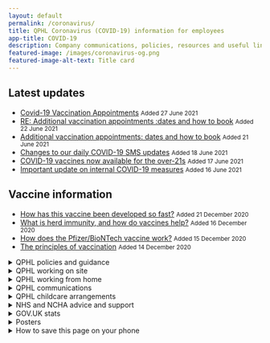 ```yaml
---
layout: default
permalink: /coronavirus/
title: QPHL Coronavirus (COVID-19) information for employees
app-title: COVID-19
description: Company communications, policies, resources and useful links about the coronavirus (COVID-19) pandemic.
featured-image: /images/coronavirus-og.png
featured-image-alt-text: Title card
---
```


<div class="notice notice--success">
    <h2>Latest updates</h2>
    <ul>
        <li>
            <a href="/downloads/emails/Covid-19-Vaccination-Appointments/">Covid-19 Vaccination Appointments</a>
            <small>Added <time datetime="2021-06-27T11:39:00+01:00">27 June 2021</time></small>        
        </li>
        <li>
            <a href="/downloads/emails/RE-Additional-vaccination-appointments-dates-and-how-to-book/">RE: Additional vaccination appointments :dates and how to book</a>
            <small>Added <time datetime="2021-06-22T09:21:00+01:00">22 June 2021</time></small>        
        </li>
        <li>
            <a href="/downloads/emails/Additional-vaccination-appointments-and-how-to-book/">Additional vaccination appointments: dates and how to book</a>
            <small>Added <time datetime="2021-06-21T15:17:00+01:00">21 June 2021</time></small>        
        </li>
        <li>
            <a href="/downloads/emails/changes-to-our-daily-covid-19-sms-updates/">Changes to our daily COVID-19 SMS updates</a>
            <small>Added <time datetime="2021-06-18T15:51:00+01:00">18 June 2021</time></small>
        </li>
        <li>
            <a href="/downloads/emails/covid-19-vaccines-now-available-for-the-over-21s/">COVID-19 vaccines now available for the over-21s</a>
            <small>Added <time datetime="2021-06-17T08:52:00+01:00">17 June 2021</time></small>
        </li>
        <li>
            <a href="/downloads/emails/important-update-on-internal-covid-19-measures/">Important update on internal COVID-19 measures</a>
            <small>Added <time datetime="2021-06-16T16:40:00+01:00">16 June 2021</time></small>
        </li>
    </ul>
</div>

<div class="notice notice--info">
    <h2>Vaccine information</h2>
    <ul>
        <li>
            <a href="/downloads/how-has-this-vaccine-been-developed-so-fast/">How has this vaccine been developed so fast?</a>
            <small>Added <time datetime="2020-12-21T10:00:00+00:00">21 December 2020</time></small>
        </li>
        <li>
            <a href="/downloads/what-is-herd-immunity-and-how-do-vaccines-help/">What is herd immunity, and how do vaccines help?</a>
            <small>Added <time datetime="2020-12-16T10:00:00+00:00">16 December 2020</time></small>
        </li>
        <li>
            <a href="/downloads/how-does-the-pfizer-biontech-vaccine-work/">How does the Pfizer/BioNTech vaccine work?</a>
            <small>Added <time datetime="2020-12-15T10:00:00+00:00">15 December 2020</time></small>
        </li>
        <li>
            <a href="/downloads/the-principles-of-vaccination/">The principles of vaccination</a>
            <small>Added <time datetime="2020-12-14T12:30:00+00:00">14 December 2020</time></small>
        </li>
    </ul>
</div>

<!-- <div class="notice notice--warning">
    <h2>Important</h2>
    <ul>
        <li>
            <a href="/downloads/qphl-covid-19-outbreak-response.pdf">QPHL COVID-19 outbreak control guide</a>
            <small>Added <time datetime="2020-09-14T18:00:00+01:00">14 September 2020</time> (480KB PDF)</small>
        </li>
        <li>
            <a href="/downloads/covid-secure-workplace-risk-assessment-v8.pdf">COVID-19 secure workplace risk assessment</a>
            <small>Added <time datetime="2020-05-28T15:25:00+01:00">28 May 2020</time></small>
        </li>
    </ul>
</div> -->

<details>
    <summary>QPHL policies and guidance</summary>
    <ul>
        <li>
            <a href="/downloads/qphl-covid-19-vaccine-protocol-april-2021.pdf">QPHL COVID-19 vaccine protocol April 2021</a>
            <small>Added <time datetime="2021-04-21T11:07:00+01:00">21 April 2021</time></small>
        </li>
        <li>
            <a href="/downloads/qphl-covid-19-outbreak-response.pdf">QPHL COVID-19 outbreak control guide</a>
            <small>Added <time datetime="2020-09-14T18:00:00+01:00">14 September 2020</time> (480KB PDF)</small>
        </li>
        <li>
            <a href="/downloads/qphl-coronavirus-plan-v5.pdf">Current COVID-19 escalation plan</a>
            <small>Updated <time datetime="2020-03-24T15:29:00+00:00">24 March 2020</time> (159KB PDF)</small>
        </li>
        <li>
            <a href="/downloads/qphl-pandemic-policy-v2.pdf">Pandemic policy</a>
            <small>Updated <time datetime="2020-08-10T12:00:00+00:00">10 August 2020</time> (246KB PDF)</small>
        </li>
        <li>
            <a href="/downloads/qphl-sickness-policy.pdf">Sickness policy</a>
            <small>Added <time datetime="2020-03-01T12:00:00+00:00">1 March 2020</time> (316KB PDF)</small>
        </li>
    </ul>
</details>

<details>
    <summary>QPHL working on site</summary>
    <ul>
        <li>
            <a href="/downloads/emails/important-update-on-internal-covid-19-measures/">Important update on internal COVID-19 measures</a>
            <small>Added <time datetime="2021-06-16T16:40:00+01:00">16 June 2021</time></small>
        </li>
        <li>
            <a href="/downloads/emails/covid-19-surveillance-testing-change-on-location/">COVID-19 surveillance testing change in location</a>
            <small>Added <time datetime="2021-06-02T08:41:00+01:00">2 June 2021</time></small>
        </li>
        <li>
            <a href="/downloads/emails/review-of-covid-19-measures-04-05-21/">Review of COVID-19 measures 04/05/21</a>
            <small>Added <time datetime="2021-05-04T09:40:00+01:00">4 May 2021</time></small>
        </li>
        <li>
            <a href="/downloads/emails/covid-19-surveillance-testing/">COVID-19 surveillance testing</a>
            <small>Added <time datetime="2021-01-19T18:32:00+00:00">19 January 2021</time></small>
        </li>
        <li>
            <a href="/downloads/emails/covid-19-testing-between-and-after-christmas/">Email: COVID-19 testing between, and after, Christmas</a>
            <small>Added <time datetime="2020-12-15T08:52:00+00:00">15 December 2020</time></small>
        </li>
        <li>
            <a href="/downloads/qphl-covid-19-testing-strategy.docx">QPHL COVID-19 testing strategy</a>
            <small>Added <time datetime="2020-11-13T17:05:00+00:00">13 November 2020</time> (103KB DOCX)</small>
        </li>
        <li>
            <a href="/downloads/advice-on-car-sharing.pdf">Advice on car sharing</a>
            <small>Added <time datetime="2020-10-27T11:11:00+00:00">27 October 2020</time> (273KB PDF)</small>
        </li>
        <li>
            <a href="/downloads/emails/thermal-scanner-protocol/">Email: Thermal scanner protocol: watch our video so you know what to do</a>
            <small>Added <time datetime="2020-08-13T07:29+01:00">13 August 2020</time></small>
        </li>
        <li>
            <a href="/downloads/emails/temperature-scanning-going-live-update/">Temperature scanning going live update</a>
            <small><em class="label label--warning">Action required</em> Added <time datetime="2020-06-19T12:59:00+01:00">19 June 2020</time></small>
        </li>
        <li>
            <a href="/downloads/emails/change-to-sp3-entry-and-exits/">Email: Change to SP3 entry and exits</a>
            <small>Added <time datetime="2020-06-04T08:16:00+01:00">4 June 2020</time></small>
        </li>
        <li>
            <a href="/downloads/qphl-key-worker-letter.pdf">Key worker letter and car sign</a>
            <small><time datetime="2020-03-26T10:30:00+00:00">26 March 2020</time> (519KB PDF)</small>
        </li>
    </ul>
</details>

<details>
    <summary>QPHL working from home</summary>
    <ul>
        <li>
            <a href="/downloads/emails/covid-19-secure-workplace-update/">Email: COVID-19 secure workplace update</a>
            <small>Added <em class="label label--warning">Action required</em> Added <time datetime="2020-06-18T09:05:00+01:00">18 June 2020</time></small>
        </li>
        <li>
            <a href="/downloads/covid-secure-workplace-risk-assessment-v8.pdf">COVID-19 secure workplace risk assessment</a>
            <small>Added <time datetime="2020-05-28T15:25:00+01:00">28 May 2020</time></small>
        </li>
        <li>
            <a href="/downloads/emails/staying-at-home-resources/">Email: Staying at home resources</a>
            <small>Added <time datetime="2020-04-03T10:39:00+01:00">3 April 2020</time></small>
        </li>
        <li>
            <a href="/downloads/sanitisation-pack-info.pdf">Sanitisation pack info (replaces Self-isolation pack info)</a>
            <small>Updated <time datetime="2020-03-27T08:30:00+00:00">27 March 2020</time> (164KB PDF)</small>
        </li>
        <li>
            <a href="/downloads/take-home-pack-information.pdf">Take-home pack information &amp; staff FAQs</a>
            <small>Added <time datetime="2020-03-04T12:00:00+00:00">4 March 2020</time> (305KB PDF)</small>
        </li>
    </ul>
</details>

<details>
    <summary>QPHL communications</summary>
    <ul>
        <li>
            <a href="/downloads/emails/Covid-19-Vaccination-Appointments/">Covid-19 Vaccination Appointments</a>
            <small>Added <time datetime="2021-06-27T11:39:00+01:00">27 June 2021</time></small>        
        </li>
        <li>
            <a href="/downloads/emails/RE-Additional-vaccination-appointments-dates-and-how-to-book/">RE: Additional vaccination appointments :dates and how to book</a>
            <small>Added <time datetime="2021-06-22T09:21:00+01:00">22 June 2021</time></small>        
        </li>
        <li>
            <a href="/downloads/emails/Additional-vaccination-appointments-and-how-to-book/">Additional vaccination appointments: dates and how to book</a>
            <small>Added <time datetime="2021-06-21T15:17:00+01:00">21 June 2021</time></small>        
        </li>
        <li>
            <a href="/downloads/emails/changes-to-our-daily-covid-19-sms-updates/">Changes to our daily COVID-19 SMS updates</a>
            <small>Added <time datetime="2021-06-18T15:51:00+01:00">18 June 2021</time></small>
        </li>
        <li>
            <a href="/downloads/emails/covid-19-vaccines-now-available-for-the-over-21s/">COVID-19 vaccines now available for the over-21s</a>
            <small>Added <time datetime="2021-06-17T08:52:00+01:00">17 June 2021</time></small>
        </li>
        <li>
            <a href="/downloads/emails/covid-19-vaccines-now-available-for-the-over-25s/">COVID-19 vaccines now available for the over-25s</a>
            <small>Added <time datetime="2021-06-11T11:13:00+01:00">11 June 2021</time></small>
        </li>
        <li>
            <a href="/downloads/emails/onsite-covid-19-vaccination-centre/">Onsite COVID-19 vaccination centre and changes to car parking</a>
            <small>Added <time datetime="2021-06-02T16:48:00+01:00">2 June 2021</time></small>
        </li>
        <li>
            <a href="/downloads/emails/we-should-all-get-vaccinated/">We should all get vaccinated</a>
            <small>Added <time datetime="2021-06-02T15:49:00+01:00">2 June 2021</time></small>
        </li>
        <li>
            <a href="/downloads/emails/covid-19-vaccines-now-available-for-the-over-30s/">COVID-19 vaccines now available for the over-30s</a>
            <small>Added <time datetime="2021-05-27T07:35:00+01:00">27 May 2021</time></small>
        </li>
        <li>
            <a href="/downloads/emails/covid-19-vaccines-now-available-for-the-over-32s/">COVID-19 vaccines now available for the over-32s</a>
            <small>Added <time datetime="2021-05-25T16:01:00+01:00">25 May 2021</time></small>
        </li>
        <li>
            <a href="/downloads/emails/covid-19-vaccines-now-available-for-the-over-38s/">COVID-19 vaccines now available for the over-38s</a>
            <small>Added <time datetime="2021-05-13T10:10:00+01:00">13 April 2021</time></small>
        </li>
        <li>
            <a href="/downloads/emails/covid-19-antibody-testing/">COVID-19 antibody testing</a>
            <small><em class="label label--warning">Action required</em> Added <time datetime="2021-05-05T16:45:00+01:00">5 May 2021</time></small>
        </li>
        <li>
            <a href="/downloads/emails/covid-19-vaccines-now-available-for-the-over-42s/">COVID-19 vaccines now available for the over-42s</a>
            <small>Added <time datetime="2021-04-27T09:50:00+01:00">27 April 2021</time></small>
        </li>
        <li>
            <a href="/downloads/emails/covid-19-vaccines-now-available-for-the-over-44s/">COVID-19 vaccines now available for the over-44s</a>
            <small>Added <time datetime="2021-04-26T08:32:00+01:00">26 April 2021</time></small>
        </li>
        <li>
            <a href="/downloads/emails/covid-19-vaccines-now-available-for-the-over-45s/">COVID-19 vaccines now available for the over-45s</a>
            <small>Added <time datetime="2021-04-13T12:01:00+00:00">13 April 2021</time></small>
        </li>
        <li>
            <a href="/downloads/emails/face-masks-for-secondary-school-students/">Face masks for secondary school students</a>
            <small>Added <time datetime="2021-03-04T10:52:00+00:00">4 March 2021</time></small>
        </li>
        <li>
            <a href="/downloads/emails/blood-oxygen-monitoring-equiment-for-employees/">Blood oxygen monitoring equipment for employees</a>
            <small><time datetime="2021-01-27T13:32:00+00:00">27 January 2021</time></small>
        </li>
        <li>
            <a href="/downloads/emails/covid-19-testing-update-13-01-21/">COVID-19 testing update 13/01/21</a>
            <small>Added <time datetime="2021-01-13T10:15:00+00:00">13 January 2021</time></small>
        </li>
        <li>
            <a href="/downloads/emails/covid-19-update-05-01-21/">Email: COVID-19 update 05/01/21</a>
            <small>Added <time datetime="2021-01-05T13:59:00+00:00">5 January 2021</time></small>
        </li>
        <li>
            <a href="/downloads/how-has-this-vaccine-been-developed-so-fast/">How has this vaccine been developed so fast?</a>
            <small>Added <time datetime="2020-12-21T10:00:00+00:00">21 December 2020</time></small>
        </li>
        <li>
            <a href="/downloads/what-is-herd-immunity-and-how-do-vaccines-help/">What is herd immunity, and how do vaccines help?</a>
            <small>Added <time datetime="2020-12-16T10:00:00+00:00">16 December 2020</time></small>
        </li>
        <li>
            <a href="/downloads/how-does-the-pfizer-biontech-vaccine-work/">How does the Pfizer/BioNTech vaccine work?</a>
            <small>Added <time datetime="2020-12-15T10:00:00+00:00">15 December 2020</time></small>
        </li>
        <li>
            <a href="/downloads/the-principles-of-vaccination/">The principles of vaccination</a>
            <small>Added <time datetime="2020-12-14T12:30:00+00:00">14 December 2020</time></small>
        </li>
        <li>
            <a href="/downloads/emails/pre-christmas-employee-and-bubble-testing/">Email: Pre-Christmas employee and bubble testing</a>
            <small>Added <time datetime="2020-12-02T15:43:00+00:00">2 December 2020</time></small>
        </li>
        <li>
            <a href="/downloads/emails/qphl-covid-19-rapid-testing-protocol">Email: QPHL COVID-19 rapid testing protocol</a>
            <small>Added <time datetime="2020-11-13T17:05:00+00:00">13 November 2020</time></small>
        </li>
        <li>
            <a href="/downloads/emails/covid-19-update-04-11/">Email: COVID-19 update 04/11/20</a>
            <small>Added <time datetime="2020-11-04T16:48:00+00:00">4 November 2020</time></small>
        </li>
        <li>
            <a href="/downloads/emails/covid-19-update-15-09/">Email: COVID-19 update 15/09/20</a>
            <small>Added <time datetime="2020-09-15T08:36:00+01:00">15 September 2020</time></small>
        </li>
        <li>
            <a href="/downloads/emails/pandemic-policy-update/">Email: Pandemic policy update</a>
            <small>Added <time datetime="2020-08-13T14:03+01:00">13 August 2020</time></small>
        </li>
        <li>
            <a href="/downloads/emails/seasonal-flu-vaccines-2020/">Email: Seasonal flu vaccines 2020</a>
            <small><span class="label label--warning">Action required</span> Added <time datetime="2020-08-10T12:33:00+01:00">10 August 2020</time></small>
        </li>
        <li>
            <a href="/downloads/emails/covid-19-update-28-05/">Email: COVID-19 update 28/05/20</a>
            <small>Added <time datetime="2020-05-28T15:36:00+01:00">28 May 2020</time></small>
        </li>
        <li>
            <a href="/downloads/emails/covid-19-update-12-05/">Email: COVID-19 update 12/05/20</a>
            <small>Added <time datetime="2020-05-12T13:35:00">12 May 2020</time></small>
        </li>
        <li>
            <a href="/downloads/emails/covid-19-update-07-05/">Email: COVID-19 update 07/05/20</a>
            <small>Added <time datetime="2020-05-07T17:00:00">7 May 2020</time></small>
        </li>
        <li>
            <a href="/downloads/emails/annual-leave-update/">Email: Annual leave update</a>
            <small><em class="label label--warning">Action required</em> Added <time datetime="2020-05-07T11:41:00">7 May 2020</time></small>
        </li>
        <li>
            <a href="/downloads/emails/covid-19-update-24-04/">Email: COVID-19 update 24/04/20</a>
            <small>Added <time datetime="2020-04-25T07:07:00">25 April 2020</time></small>
        </li>
        <li>
            <a href="/downloads/emails/covid-19-q-a-vlog/">Email: COVID-19 Q&amp;A vlog</a>
            <small>Added <time datetime="2020-04-03T09:54:00+01:00">3 April 2020</time></small></li>
        <li>
            <a href="/downloads/emails/covid-19-update-01-04/">Email: COVID-19 update 01/04/20</a>
            <small>Added <time datetime="2020-04-01T12:38:00+01:00">1 April 2020</time></small>
        </li>
        <li>
            <a href="/downloads/emails/move-to-level-4-of-the-qphl-covid-19-escalation-plan/">Email: Move to level 4 of the QPHL COVID-19 escalation plan</a>
            <small>Added <time datetime="2020-03-24T15:29:00+00:00">24 March 2020</time></small>
        </li>
        <li>
            <a href="/downloads/emails/prescription-medication-from-pharmaxo/">Email: Prescription medication from Pharmaxo</a>
            <small>Added <time datetime="2020-03-23T12:00:00+00:00">23 March 2020</time></small>
        </li>
        <li>
            <a href="/downloads/emails/potential-work-for-family-members/">Email: Potential work for family members</a>
            <small>Added <time datetime="2020-03-20T12:00:00+00:00">20 March 2020</time></small>
        </li>
        <li>
            <a href="/downloads/potential-work-for-family-members-form.docx">Form: Potential work for family members</a>
            <small>Added <time datetime="2020-03-20T12:00:00+00:00">20 March 2020</time> (218KB DOCX)</small>
        </li>
        <li>
            <a href="/downloads/emails/move-to-level-3-of-the-qphl-covid-19-escalation-plan/">Email: Move to level 3 of the QPHL COVID-19 escalation plan</a>
            <small>Added <time datetime="2020-03-18T12:00:00+00:00">18 March 2020</time></small>
        </li>
        <li>
            <a href="https://bit.ly/qphlcare">Employee caring responsibilities form</a>
            <small>Added <time datetime="2020-03-17T12:00:00+00:00">17 March 2020</time></small>
        </li>
        <li>
            <a href="/downloads/covid-19-your-part-to-play.pdf">COVID-19: Your part to play</a>
            <small>Added <time datetime="2020-03-04T12:00:00+00:00">4 March 2020</time> (112KB PDF)</small>
        </li>
    </ul>
</details>

<details>
    <summary>QPHL childcare arrangements</summary>
    <ul>
        <li>
            <a href="/downloads/emails/temporary-childrens-summer-club/">Email: Temporary children’s summer club</a>
            <small>Added <time datetime="2020-07-21T06:56+01:00">21 July 2020</time></small>
        </li>
        <li>
            <a href="/downloads/emails/qphl-childcare-arrangements/">Email: QPHL childcare arrangements</a>
            <small>Added <time datetime="2020-03-19T12:00:00+00:00">19 March 2020</time></small>
        </li>
        <li>
            <a href="/downloads/qphl-childcare-company-agreement.pdf">QPHL childcare company agreement</a>
            <small>Added <time datetime="2020-03-19T12:00:00+00:00">19 March 2020</time> (195KB PDF)</small>
        </li>
        <li>
            <a href="/downloads/letter-to-schools-from-chris-watt.pdf">Letter to schools from Chris Watt</a>
            <small>Added <time datetime="2020-03-19T12:00:00+00:00">19 March 2020</time> (165KB PDF)</small>
        </li>
        <li>
            <a href="/downloads/letter-to-schools-from-parents.docx">Template: Letter to schools from parents</a>
            <small>Added <time datetime="2020-03-19T12:00:00+00:00">19 March 2020</time> (214KB DOCX)</small>
        </li>
    </ul>
</details>

<details>
    <summary>NHS and NCHA advice and support</summary>
    <ul>
        <li>
            <a href="https://www.clinicalhomecare.org/news-on-coronavirus-covid-19-and-homecare-services/">NCHA News on Coronavirus (COVID 19) and Homecare Services</a>
        </li>
        <li>
            <a href="https://www.nhs.uk/oneyou/every-mind-matters/">Every mind matters: looking after your mental health</a>
        </li>
        <li>
            <a href="https://111.nhs.uk/service/COVID-19/">Check your symptoms</a>
        </li>
        <li>
            <a href="https://www.nhs.uk/conditions/coronavirus-covid-19/">NHS advice and common questions on COVID-19</a>
        </li>
    </ul>
</details>

<details>
    <summary>GOV.UK stats</summary>
    <ul>
        <li>
            <a href="https://coronavirus.data.gov.uk">The official UK Government website for data and insights on Coronavirus (COVID-19)</a>
        </li>
    </ul>
</details>

<details>
    <summary>Posters</summary>
    <ul>
        <li>
            <a href="/downloads/quick-guide-for-employees.pdf">A quick guide for employees</a>
            <small>Added <time datetime="2020-10-09T11:00:00+01:00">9 October 2020</time> (50KB PDF)</small>
        </li>
        <li>
            <a href="/downloads/hand-washing-guidelines.pdf">Hand washing guidelines</a>
            <small>Added <time datetime="2020-03-04T12:00:00+00:00">4 March 2020</time> (939KB PDF)</small>
        </li>
        <li>
            <a href="/downloads/catch-bin-kill.pdf">Catch it, bin it, kill it poster</a>
            <small>Added <time datetime="2020-03-04T12:00:00+00:00">4 March 2020</time> (956KB PDF)</small>
        </li>
        <li>
            <a href="/downloads/government-coronavirus-poster.pdf">Government coronavirus poster</a>
            <small>Added <time datetime="2020-03-04T12:00:00+00:00">4 March 2020</time> (1.2MB PDF)</small>
        </li>
    </ul>
</details>

<details>
    <summary>How to save this page on your phone</summary>
    <p>For Android users:</p>
    <ol>
        <li>Tap the menu button and then tap “Add to home screen.”</li>
        <li>You’ll then be able to enter a name for the shortcut and then Chrome will add it to your home screen.</li>
    </ol>
    <p>For iPhone users:</p>
    <ol>
        <li>Tap the Share button at the bottom of the page. It looks like a square with an arrow pointing out of the top.</li>
        <li>In the list of options that appears, scroll down until you see Add to Home Screen. Tap this.</li>
        <li>On the next screen, choose a name for the website shortcut on your home screen. You’ll see the link so you can confirm it, as well as the site’s favicon that becomes its “app” icon. Click Add when you’re done.</li>
        <li>Now just tap the new app on your home screen, and it will open the website in its own navigation window, independent of what you have open in Safari.</li>
    </ol>
</details>